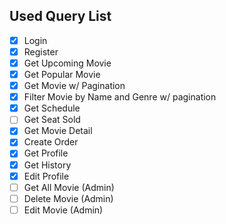 ## Used Query List
- [x] Login
- [x] Register
- [x] Get Upcoming Movie
- [x] Get Popular Movie
- [x] Get Movie w/ Pagination
- [x] Filter Movie by Name and Genre w/ pagination
- [x] Get Schedule
- [ ] Get Seat Sold
- [x] Get Movie Detail
- [x] Create Order
- [x] Get Profile
- [x] Get History
- [x] Edit Profile
- [ ] Get All Movie (Admin)
- [ ] Delete Movie (Admin)
- [ ] Edit Movie (Admin)
